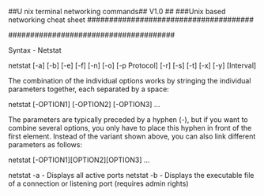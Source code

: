 ##U nix  terminal networking commands## V1.0 ##
###Unix based networking cheat sheet
######################################

######################################

Syntax - Netstat


netstat [-a] [-b] [-e] [-f] [-n] [-o] [-p Protocol] [-r] [-s] [-t] [-x] [-y] [Interval]



The combination of the individual options works by stringing the individual parameters together, each separated by a space:

netstat [-OPTION1] [-OPTION2] [-OPTION3] …



The parameters are typically preceded by a hyphen (-), but if you want to combine several options, you only have to place this hyphen in front of the first element. Instead of the variant shown above, you can also link different parameters as follows:

netstat [-OPTION1][OPTION2][OPTION3] …




netstat -a - Displays all active ports
netstat -b - Displays the executable file of a connection or listening port (requires admin rights)

